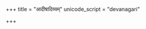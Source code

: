 +++
title = "आदीषादिय्यम्"
unicode_script = "devanagari"

+++
<div class="js_include" url="/vedAH/sAma/paravastu-saama/devaH/somaH/AdIShAdiyyam/"  newLevelForH1="1" includeTitle="false"> </div>
